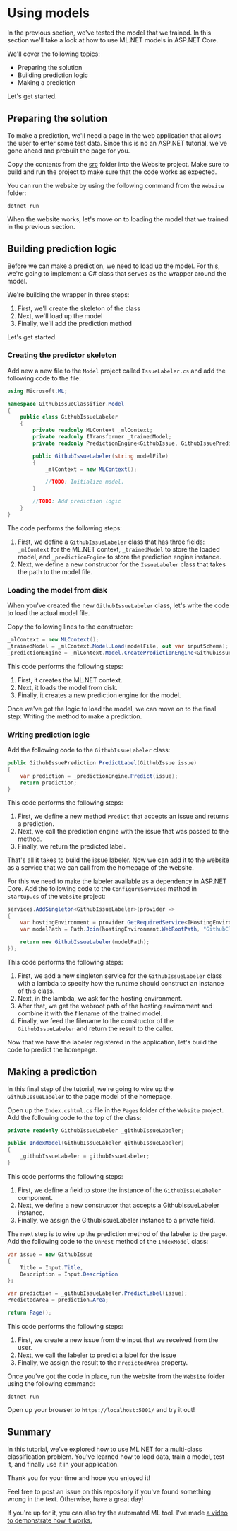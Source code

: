 # Using models

In the previous section, we've tested the model that we trained. In this section
we'll take a look at how to use ML.NET models in ASP.NET Core.

We'll cover the following topics:

* Preparing the solution
* Building prediction logic
* Making a prediction

Let's get started.

## Preparing the solution

To make a prediction, we'll need a page in the web application that allows the
user to enter some test data. Since this is no an ASP.NET tutorial, we've gone
ahead and prebuilt the page for you.

Copy the contents from the [src](../../src/starter/Website) folder into the
Website project. Make sure to build and run the project to make sure that the
code works as expected.

You can run the website by using the following command from the `Website`
folder:

``` shell
dotnet run
```

When the website works, let's move on to loading the model that we trained in
the previous section.

## Building prediction logic

Before we can make a prediction, we need to load up the model. For this, we're
going to implement a C# class that serves as the wrapper around the model.

We're building the wrapper in three steps:

1. First, we'll create the skeleton of the class
2. Next, we'll load up the model
3. Finally, we'll add the prediction method

Let's get started.

### Creating the predictor skeleton

Add new a new file to the `Model` project called `IssueLabeler.cs` and 
add the following code to the file:

``` csharp
using Microsoft.ML;

namespace GithubIssueClassifier.Model
{
    public class GithubIssueLabeler
    {
        private readonly MLContext _mlContext;
        private readonly ITransformer _trainedModel;
        private readonly PredictionEngine<GithubIssue, GithubIssuePrediction> _predictionEngine;

        public GithubIssueLabeler(string modelFile)
        {
            _mlContext = new MLContext();

            //TODO: Initialize model.
        }

        //TODO: Add prediction logic
    }
}
```

The code performs the following steps:

1. First, we define a `GithubIssueLabeler` class that has three fields:
   `_mlContext` for the ML.NET context, `_trainedModel` to store the loaded
   model, and `_predictionEngine` to store the prediction engine instance.
2. Next, we define a new constructor for the `IssueLabeler` class that takes
   the path to the model file.

### Loading the model from disk

When you've created the new `GithubIssueLabeler` class, let's write the code
to load the actual model file.

Copy the following lines to the constructor:

``` csharp
_mlContext = new MLContext();
_trainedModel = _mlContext.Model.Load(modelFile, out var inputSchema);
_predictionEngine = _mlContext.Model.CreatePredictionEngine<GithubIssue, GithubIssuePrediction>(_trainedModel);
```

This code performs the following steps:

1. First, it creates the ML.NET context.
2. Next, it loads the model from disk.
3. Finally, it creates a new prediction engine for the model.

Once we've got the logic to load the model, we can move on to the final step:
Writing the method to make a prediction.

### Writing prediction logic

Add the following code to the `GithubIssueLabeler` class:

``` csharp
public GithubIssuePrediction PredictLabel(GithubIssue issue)
{
    var prediction = _predictionEngine.Predict(issue);
    return prediction;
}
```

This code performs the following steps:

1. First, we define a new method `Predict` that accepts an issue and returns a
   prediction.
2. Next, we call the prediction engine with the issue that was passed to the
   method.
3. Finally, we return the predicted label.

That's all it takes to build the issue labeler. Now we can add it to the website
as a service that we can call from the homepage of the website.

For this we need to make the labeler available as a dependency in ASP.NET Core.
Add the following code to the `ConfigureServices` method in `Startup.cs` of the
`Website` project:

``` csharp
services.AddSingleton<GithubIssueLabeler>(provider =>
{
    var hostingEnvironment = provider.GetRequiredService<IHostingEnvironment>();
    var modelPath = Path.Join(hostingEnvironment.WebRootPath, "GithubClassifier.zip");

    return new GithubIssueLabeler(modelPath);
});
```

This code performs the following steps:

1. First, we add a new singleton service for the `GithubIssueLabeler` class with
   a lambda to specify how the runtime should construct an instance of this
   class.
2. Next, in the lambda, we ask for the hosting environment.
3. After that, we get the webroot path of the hosting environment and combine it
   with the filename of the trained model.
4. Finally, we feed the filename to the constructor of the `GithubIssueLabeler`
   and return the result to the caller.

Now that we have the labeler registered in the application, let's build the code
to predict the homepage.

## Making a prediction
In this final step of the tutorial, we're going to wire up the 
`GithubIssueLabeler` to the page model of the homepage.

Open up the `Index.cshtml.cs` file in the `Pages` folder of the `Website`
project. Add the following code to the top of the class:

``` csharp
private readonly GithubIssueLabeler _githubIssueLabeler;

public IndexModel(GithubIssueLabeler githubIssueLabeler)
{
    _githubIssueLabeler = githubIssueLabeler;
}
```

This code performs the following steps:

1. First, we define a field to store the instance of the `GithubIssueLabeler`
   component.
1. Next, we define a new constructor that accepts a GithubIssueLabeler instance.
2. Finally, we assign the GithubIssueLabeler instance to a private field.

The next step is to wire up the prediction method of the labeler to the page.
Add the following code to the `OnPost` method of the `IndexModel` class:

``` csharp
var issue = new GithubIssue
{
    Title = Input.Title,
    Description = Input.Description
};

var prediction = _githubIssueLabeler.PredictLabel(issue);
PredictedArea = prediction.Area;

return Page();
```

This code performs the following steps:

1. First, we create a new issue from the input that we received from the user.
2. Next, we call the labeler to predict a label for the issue
3. Finally, we assign the result to the `PredictedArea` property.

Once you've got the code in place, run the website from the `Website` folder
using the following command:

```
dotnet run
```

Open up your browser to `https://localhost:5001/` and try it out!

## Summary

In this tutorial, we've explored how to use ML.NET for a multi-class
classification problem. You've learned how to load data, train a model, test it,
and finally use it in your application.

Thank you for your time and hope you enjoyed it!

Feel free to post an issue on this repository if you've found something wrong in
the text. Otherwise, have a great day!

If you're up for it, you can also try the automated ML tool. I've made [a video to demonstrate how it works.](https://youtu.be/6udPLZR0vvQ)
